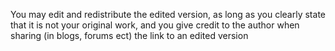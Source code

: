 You may edit and redistribute the edited version, as long as you clearly state that it is not your original work, and you give credit to the author when sharing (in blogs, forums ect) the link to an edited version
